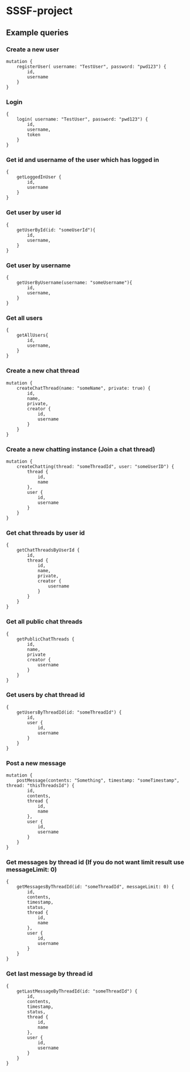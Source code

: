 # SSSF-project

## Example queries

### Create a new user

```
mutation {
    registerUser( username: "TestUser", password: "pwd123") {
        id,
        username
    }
}
```

### Login

```
{
    login( username: "TestUser", password: "pwd123") {
        id,
        username,
        token
    }
}
```

### Get id and username of the user which has logged in

```
{
    getLoggedInUser {
        id,
        username
    }
}
```

### Get user by user id

```
{
    getUserById(id: "someUserId"){
        id,
        username,
    }
}
```

### Get user by username

```
{
    getUserByUsername(username: "someUsername"){
        id,
        username,
    }
}
```

### Get all users

```
{
    getAllUsers{
        id,
        username,
    }
}
```

### Create a new chat thread

```
mutation {
    createChatThread(name: "someName", private: true) {
        id,
        name,
        private,
        creator {
            id,
            username
        }
    }
}
```

### Create a new chatting instance (Join a chat thread)

```
mutation {
    createChatting(thread: "someThreadId", user: "someUserID") {
        thread {
            id,
            name
        },
        user {
            id,
            username
        }
    }
}
```

### Get chat threads by user id

```
{
    getChatThreadsByUserId {
        id,
        thread {
            id,
            name,
            private,
            creator {
                username
            }
        }
    }
}
```

### Get all public chat threads

```
{
    getPublicChatThreads {
        id,
        name,
        private
        creator {
            username
        }
    }
}
```

### Get users by chat thread id

```
{
    getUsersByThreadId(id: "someThreadId") {
        id,
        user {
            id,
            username
        }
    }
}
```

### Post a new message

```
mutation {
    postMessage(contents: "Something", timestamp: "someTimestamp", thread: "thisThreadsId") {
        id,
        contents,
        thread {
            id,
            name
        },
        user {
            id,
            username
        }
    }
}
```

### Get messages by thread id (If you do not want limit result use messageLimit: 0)

```
{
    getMessagesByThreadId(id: "someThreadId", messageLimit: 0) {
        id,
        contents,
        timestamp,
        status,
        thread {
            id,
            name
        },
        user {
            id,
            username
        }
    }
}
```

### Get last message by thread id

```
{
    getLastMessageByThreadId(id: "someThreadId") {
        id,
        contents,
        timestamp,
        status,
        thread {
            id,
            name
        },
        user {
            id,
            username
        }
    }
}
```
